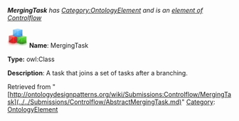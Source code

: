 ___MergingTask__ has [Category:OntologyElement](../../Category/OntologyElement.md "Category:OntologyElement") and is an [element of](../../Property/ElementOf.md "Property:ElementOf") [Controlflow](../../Submissions/Controlflow.md "Submissions:Controlflow")_


  




[![Class](../../images/thumb/2/27/Class.gif/45px-Class.gif)](../../Image/Class.gif.md "Class")
__Name__: MergingTask 


__Type:__ owl:Class 


__Description__: A task that joins a set of tasks after a branching. 





Retrieved from "[http://ontologydesignpatterns.org/wiki/Submissions:Controlflow/MergingTask](../../Submissions/Controlflow/AbstractMergingTask.md)"
 [Category](http://ontologydesignpatterns.org/wiki/Special:Categories "Special:Categories"): [OntologyElement](../../Category/OntologyElement.md "Category:OntologyElement")